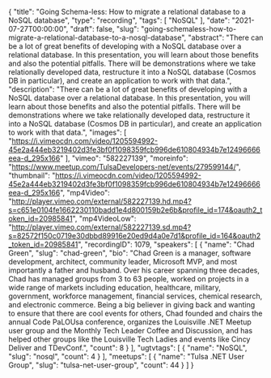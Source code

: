 {
  "title": "Going Schema-less: How to migrate a relational database to a NoSQL database",
  "type": "recording",
  "tags": [
    "NoSQL"
  ],
  "date": "2021-07-27T00:00:00",
  "draft": false,
  "slug": "going-schemaless-how-to-migrate-a-relational-database-to-a-nosql-database",
  "abstract": "There can be a lot of great benefits of developing with a NoSQL database over a relational database. In this presentation, you will learn about those benefits and also the potential pitfalls. There will be demonstrations where we take relationally developed data, restructure it into a NoSQL database (Cosmos DB in particular), and create an application to work with that data.",
  "description": "There can be a lot of great benefits of developing with a NoSQL database over a relational database. In this presentation, you will learn about those benefits and also the potential pitfalls. There will be demonstrations where we take relationally developed data, restructure it into a NoSQL database (Cosmos DB in particular), and create an application to work with that data.",
  "images": [
    "https://i.vimeocdn.com/video/1205594992-45e2a444eb3219402d3fe3bf0f1098359fcb996de610804934b7e12496666eea-d_295x166"
  ],
  "vimeo": "582227139",
  "moreinfo": "https://www.meetup.com/TulsaDevelopers-net/events/279599144/",
  "thumbnail": "https://i.vimeocdn.com/video/1205594992-45e2a444eb3219402d3fe3bf0f1098359fcb996de610804934b7e12496666eea-d_295x166",
  "mp4Video": "http://player.vimeo.com/external/582227139.hd.mp4?s=c651e0104fe1662230110badd1e4d800159b2e6b&profile_id=174&oauth2_token_id=20985841",
  "mp4VideoLow": "http://player.vimeo.com/external/582227139.sd.mp4?s=82572f150c0719e30dbbd89916e20ed9d4a0e7d1&profile_id=164&oauth2_token_id=20985841",
  "recordingID": 1079,
  "speakers": [
    {
      "name": "Chad Green",
      "slug": "chad-green",
      "bio": "Chad Green is a manager, software development, architect, community leader, Microsoft MVP, and most importantly a father and husband. Over his career spanning three decades, Chad has managed groups from 3 to 63 people, worked on projects in a wide range of markets including education, healthcare, military, government, workforce management, financial services, chemical research, and electronic commerce.  Being a big believer in giving back and wanting to ensure that there are cool events for others, Chad founded and chairs the annual Code PaLOUsa conference, organizes the Louisville .NET Meetup user group and the Monthly Tech Leader Coffee and Discussion, and has helped other groups like the Louisville Tech Ladies and events like Cincy Deliver and TDevConf.",
      "count": 8
    }
  ],
  "ugtvtags": [
    {
      "name": "NoSQL",
      "slug": "nosql",
      "count": 4
    }
  ],
  "meetups": [
    {
      "name": "Tulsa .NET User Group",
      "slug": "tulsa-net-user-group",
      "count": 44
    }
  ]
}